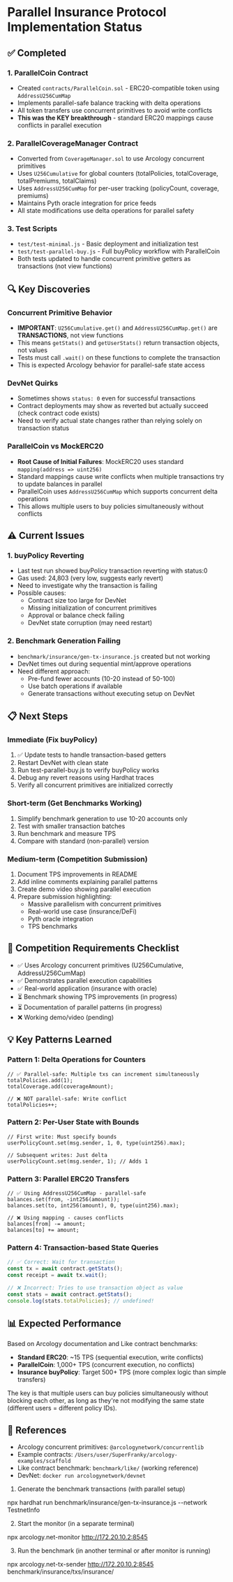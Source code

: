 # Parallel Insurance Protocol Implementation Status

## ✅ Completed

### 1. ParallelCoin Contract
- Created `contracts/ParallelCoin.sol` - ERC20-compatible token using `AddressU256CumMap`
- Implements parallel-safe balance tracking with delta operations
- All token transfers use concurrent primitives to avoid write conflicts
- **This was the KEY breakthrough** - standard ERC20 mappings cause conflicts in parallel execution

### 2. ParallelCoverageManager Contract
- Converted from `CoverageManager.sol` to use Arcology concurrent primitives
- Uses `U256Cumulative` for global counters (totalPolicies, totalCoverage, totalPremiums, totalClaims)
- Uses `AddressU256CumMap` for per-user tracking (policyCount, coverage, premiums)
- Maintains Pyth oracle integration for price feeds
- All state modifications use delta operations for parallel safety

### 3. Test Scripts
- `test/test-minimal.js` - Basic deployment and initialization test
- `test/test-parallel-buy.js` - Full buyPolicy workflow with ParallelCoin
- Both tests updated to handle concurrent primitive getters as transactions (not view functions)

## 🔍 Key Discoveries

### Concurrent Primitive Behavior
- **IMPORTANT**: `U256Cumulative.get()` and `AddressU256CumMap.get()` are **TRANSACTIONS**, not view functions
- This means `getStats()` and `getUserStats()` return transaction objects, not values
- Tests must call `.wait()` on these functions to complete the transaction
- This is expected Arcology behavior for parallel-safe state access

### DevNet Quirks
- Sometimes shows `status: 0` even for successful transactions
- Contract deployments may show as reverted but actually succeed (check contract code exists)
- Need to verify actual state changes rather than relying solely on transaction status

### ParallelCoin vs MockERC20
- **Root Cause of Initial Failures**: MockERC20 uses standard `mapping(address => uint256)`
- Standard mappings cause write conflicts when multiple transactions try to update balances in parallel
- ParallelCoin uses `AddressU256CumMap` which supports concurrent delta operations
- This allows multiple users to buy policies simultaneously without conflicts

## ⚠️ Current Issues

### 1. buyPolicy Reverting
- Last test run showed buyPolicy transaction reverting with status:0
- Gas used: 24,803 (very low, suggests early revert)
- Need to investigate why the transaction is failing
- Possible causes:
  - Contract size too large for DevNet
  - Missing initialization of concurrent primitives
  - Approval or balance check failing
  - DevNet state corruption (may need restart)

### 2. Benchmark Generation Failing
- `benchmark/insurance/gen-tx-insurance.js` created but not working
- DevNet times out during sequential mint/approve operations
- Need different approach:
  - Pre-fund fewer accounts (10-20 instead of 50-100)
  - Use batch operations if available
  - Generate transactions without executing setup on DevNet

## 📋 Next Steps

### Immediate (Fix buyPolicy)
1. ✅ Update tests to handle transaction-based getters
2. Restart DevNet with clean state
3. Run test-parallel-buy.js to verify buyPolicy works
4. Debug any revert reasons using Hardhat traces
5. Verify all concurrent primitives are initialized correctly

### Short-term (Get Benchmarks Working)
1. Simplify benchmark generation to use 10-20 accounts only
2. Test with smaller transaction batches
3. Run benchmark and measure TPS
4. Compare with standard (non-parallel) version

### Medium-term (Competition Submission)
1. Document TPS improvements in README
2. Add inline comments explaining parallel patterns
3. Create demo video showing parallel execution
4. Prepare submission highlighting:
   - Massive parallelism with concurrent primitives
   - Real-world use case (insurance/DeFi)
   - Pyth oracle integration
   - TPS benchmarks

## 🎯 Competition Requirements Checklist

- ✅ Uses Arcology concurrent primitives (U256Cumulative, AddressU256CumMap)
- ✅ Demonstrates parallel execution capabilities
- ✅ Real-world application (insurance with oracle)
- ⏳ Benchmark showing TPS improvements (in progress)
- ⏳ Documentation of parallel patterns (in progress)
- ❌ Working demo/video (pending)

## 💡 Key Patterns Learned

### Pattern 1: Delta Operations for Counters
```solidity
// ✅ Parallel-safe: Multiple txs can increment simultaneously
totalPolicies.add(1);
totalCoverage.add(coverageAmount);

// ❌ NOT parallel-safe: Write conflict
totalPolicies++;
```

### Pattern 2: Per-User State with Bounds
```solidity
// First write: Must specify bounds
userPolicyCount.set(msg.sender, 1, 0, type(uint256).max);

// Subsequent writes: Just delta
userPolicyCount.set(msg.sender, 1); // Adds 1
```

### Pattern 3: Parallel ERC20 Transfers
```solidity
// ✅ Using AddressU256CumMap - parallel-safe
balances.set(from, -int256(amount));
balances.set(to, int256(amount), 0, type(uint256).max);

// ❌ Using mapping - causes conflicts
balances[from] -= amount;
balances[to] += amount;
```

### Pattern 4: Transaction-based State Queries
```javascript
// ✅ Correct: Wait for transaction
const tx = await contract.getStats();
const receipt = await tx.wait();

// ❌ Incorrect: Tries to use transaction object as value
const stats = await contract.getStats();
console.log(stats.totalPolicies); // undefined!
```

## 📊 Expected Performance

Based on Arcology documentation and Like contract benchmarks:
- **Standard ERC20**: ~15 TPS (sequential execution, write conflicts)
- **ParallelCoin**: 1,000+ TPS (concurrent execution, no conflicts)
- **Insurance buyPolicy**: Target 500+ TPS (more complex logic than simple transfers)

The key is that multiple users can buy policies simultaneously without blocking each other, as long as they're not modifying the same state (different users = different policy IDs).

## 🔗 References

- Arcology concurrent primitives: `@arcologynetwork/concurrentlib`
- Example contracts: `/Users/user/SuperFranky/arcology-examples/scaffold`
- Like contract benchmark: `benchmark/like/` (working reference)
- DevNet: `docker run arcologynetwork/devnet`


1. Generate the benchmark transactions (with parallel setup)


npx hardhat run benchmark/insurance/gen-tx-insurance.js --network TestnetInfo



2. Start the monitor (in a separate terminal)



npx arcology.net-monitor http://172.20.10.2:8545


3. Run the benchmark (in another terminal or after monitor is running)




npx arcology.net-tx-sender http://172.20.10.2:8545 benchmark/insurance/txs/insurance/
